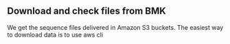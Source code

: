 ## Download and check files from BMK
We get the sequence files delivered in Amazon S3 buckets. The easiest way to download data is to use aws cli 
